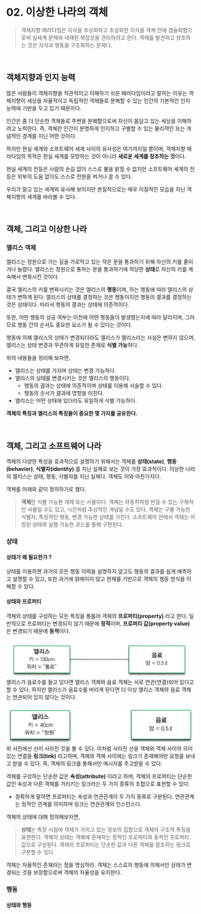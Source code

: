 # 02. 이상한 나라의 객체
> 객체지향 패러다임은 지식을 추상화하고 추상화한 지식을 객체 안에 캡슐화함으로써
> 실세계 문제에 내재된 복잡성을 관리하려고 한다. 객체를 발견하고 창조하는 것은 지식과 행동을 구조화하는 문제다.

<br>

## 객체지향과 인지 능력
많은 사람들이 객체지향을 직관적이고 이해하기 쉬운 패러다임이라고 말하는 이유는
객체지향이 세상을 자율적이고 독립적인 객체들로 분해할 수 있는 인간의 기본적인 인지 능력에 기반을 두고 있기 때문이다.

인간은 좀 더 단순한 객체들로 주변을 분해함으로써 자신이 몸담고 있는 세상을 이해하려고 노력한다.
즉, 객체란 인간이 분명하게 인지하고 구별할 수 있는 물리적인 또는 개념적인 경계를 지닌 어떤 것이다.

하지만 현실 세계와 소프트웨어 세계 사이의 유사성은 여기까지일 뿐이며,
객체지향 패러다임의 목적은 현실 세계를 모방하는 것이 아니라 **새로운 세계를 창조하는 것**이다.

현실 세계의 전등은 사람의 손길 없이 스스로 불을 밝힐 수 없지만 
소프트웨어 세계의 전등은 외부의 도움 없이도 스스로 전원을 켜거나 끌 수 있다.

우리가 알고 있는 세계와 유사해 보이지만 본질적으로는 매우 이질적인 모습을 지닌 객체지향의 세계를 바라볼 수 있다.

<br>

## 객체, 그리고 이상한 나라
### 앨리스 객체
앨리스는 정원으로 가는 길을 가로막고 있는 작은 문을 통과하기 위해 자신의 키를 줄이거나 늘렸다.
앨리스는 정원으로 통하는 문을 통과하기에 적당한 **상태**로 자신의 키를 계속해서 변화시킨 것이다.

결국 앨리스의 키를 변화시키는 것은 앨리스의 **행동**이며, 하는 행동에 따라 앨리스의 상태가 변하게 된다.
앨리스의 상태를 결정하는 것은 행동이지만 행동의 결과를 결정하는 것은 상태이다. 따라서 행동의 결과는 상태에 의존적이다.

또한, 어떤 행동의 성공 여부는 이전에 어떤 행동들이 발생했는지에 따라 달라지며,
그러므로 행동 간의 순서도 중요한 요소가 될 수 있다는 것이다.

행동에 의해 앨리스의 상태가 변경되더라도 앨리스가 앨리스라는 사실은 변하지 않으며,
앨리스는 상태 변경과 무관하게 유일한 존재로 **식별 가능**하다.

위의 내용들을 정리해 보자면,
- 앨리스는 상태를 가지며 상태는 변경 가능하다.
- 앨리스의 상태를 변경시키는 것은 앨리스의 행동이다.
  - 행동의 결과는 상태에 의존적이며 상태를 이용해 서술할 수 있다.
  - 행동의 순서가 결과에 영향을 미친다.
- 앨리스는 어떤 상태에 있더라도 유일하게 식별 가능하다.

**객체의 특징과 앨리스의 특징들이 중요한 몇 가지를 공유한다.**

<br>

## 객체, 그리고 소프트웨어 나라
객체의 다양한 특성을 효과적으로 설명하기 위해서는 객체를 **상태(state)**, **행동(behavior)**, **식별자(identity)** 를 지닌 실체로 보는 것이 가장 효과적이다.
이상한 나라의 앨리스는 상태, 행동, 식별자를 지닌 실체다. 객체도 이와 마찬가지다.

객체를 아래와 같이 정의하기로 했다.
> **객체**란 식별 가능한 개체 또는 사물이다. 객체는 자동차처럼 만질 수 있는 구체적인 사물일 수도 있고,
> 시간처럼 추상적인 개념일 수도 있다. 객체는 구별 가능한 식별자, 특징적인 행동, 변경 가능한 상태를 가진다.
> 소프트웨어 안에서 객체는 저장된 상태와 실행 가능한 코드를 통해 구현된다.

### 상태
#### 상태가 왜 필요한가 ?
상태를 이용하면 과거의 모든 행동 이력을 설명하지 않고도 행동의 결과를 쉽게 예측하고 설명할 수 있고,
또한 과거에 얽매이지 않고 현재를 기반으로 객체의 행동 방식을 이해할 수 있다.

#### 상태와 프로퍼티
객체의 상태를 구성하는 모든 특징을 통틀어 객체의 **프로퍼티(property)** 라고 한다.
일반적으로 프로퍼티는 변경되지 않기 때문에 **정적**이며, **프로퍼티 값(property value)** 은 변경되기 때문에 **동적**이다.

![img.png](img/img.png)  
앨리스가 음료수를 들고 있다면 앨리스 객체와 음료 객체는 서로 연관(연결)되어 있다고 할 수 있다.
하지만 앨리스가 음료수를 버리게 된다면 더 이상 앨리스 객체와 음료 객체는 연관되어 있지 않다는 것이다.

![img_1.png](img/img_1.png)  
위 사진에선 선이 사라진 것을 볼 수 있다. 이처럼 사라진 선을 객체와 객체 사이의 의미 있는 연결을 **링크(link)** 라고하며, 객체와 객체 사이에는 링크가 존재해야만 요청을 보내고 받을 수 있다.
즉, 객체의 링크를 통해서만 메시지를 주고받을 수 있다.

객체를 구성하는 단순한 값은 **속성(attribute)** 이라고 하며, 객체의 프로퍼티는 단순한 값인 속성과 다른 객체를 가리키는 링크라는 두 가지 종류의 조합으로 표현할 수 있다.
- 정확하게 말하면 프로퍼티는 속성과 연관관계의 두 가지 종류로 구분된다. 연관관계는 정적인 관계를 의미하며 링크는 연관관계의 인스턴스다.

객체의 상태에 대해 정의해보자면,
> **상태**는 특정 시점에 객체가 가지고 있는 정보의 집합으로 객체의 구조적 특징을 표현한다.
> 객체의 상태는 객체에 존재하는 정적인 프로퍼티와 동적인 프로퍼티 값으로 구성된다. 객체의 프로퍼티는 단순한 값과 다른 객체를 참조하는 링크로 구분할 수 있다.

객체는 자율적인 존재라는 점을 명심하라. 객체는 스스로의 행동에 의해서만 상태가 변경되는 것을 보장함으로써 객체의 자율성을 유지한다.

### 행동
#### 상태와 행동
